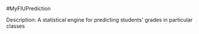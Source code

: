 #MyFIUPrediction

Description:
A statistical engine for predicting students' grades in particular classes
